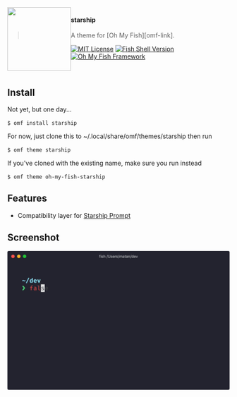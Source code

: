 <img src="https://cdn.rawgit.com/oh-my-fish/oh-my-fish/e4f1c2e0219a17e2c748b824004c8d0b38055c16/docs/logo.svg" align="left" width="144px" height="144px"/>

#### starship
> A theme for [Oh My Fish][omf-link].

[![MIT License](https://img.shields.io/badge/license-MIT-007EC7.svg?style=flat-square)](/LICENSE)
[![Fish Shell Version](https://img.shields.io/badge/fish-v3.1.0-007EC7.svg?style=flat-square)](https://fishshell.com)
[![Oh My Fish Framework](https://img.shields.io/badge/Oh%20My%20Fish-Framework-007EC7.svg?style=flat-square)](https://www.github.com/oh-my-fish/oh-my-fish)

<br/>


## Install

Not yet, but one day...
```fish
$ omf install starship
```

For now, just clone this to ~/.local/share/omf/themes/starship then run

```fish
$ omf theme starship
```

If you've cloned with the existing name, make sure you run instead
```fish
$ omf theme oh-my-fish-starship
```

## Features

* Compatibility layer for [Starship Prompt](https://starship.rs/)


## Screenshot

<p align="center">
<img src="https://raw.githubusercontent.com/starship/starship/master/media/demo.gif">
</p>
